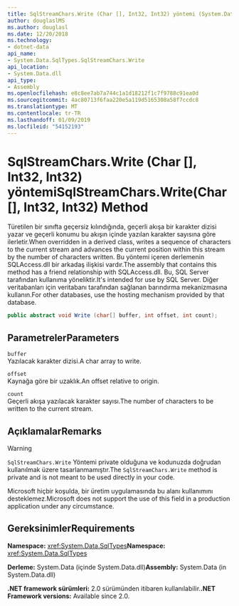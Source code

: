 ```yaml
---
title: SqlStreamChars.Write (Char [], Int32, Int32) yöntemi (System.Data.SqlTypes)
author: douglaslMS
ms.author: douglasl
ms.date: 12/20/2018
ms.technology:
- dotnet-data
api_name:
- System.Data.SqlTypes.SqlStreamChars.Write
api_location:
- System.Data.dll
api_type:
- Assembly
ms.openlocfilehash: e8c8ee7ab7a744c1a1d18212f1c7f9788c91ea0d
ms.sourcegitcommit: 4ac80713f6faa220e5a119d5165308a58f7ccdc8
ms.translationtype: MT
ms.contentlocale: tr-TR
ms.lasthandoff: 01/09/2019
ms.locfileid: "54152193"
---
```

# <a name="sqlstreamcharswritechar-int32-int32-method"></a><span data-ttu-id="82bfe-102">SqlStreamChars.Write (Char [], Int32, Int32) yöntemi</span><span class="sxs-lookup"><span data-stu-id="82bfe-102">SqlStreamChars.Write(Char[], Int32, Int32) Method</span></span>

<span data-ttu-id="82bfe-103">Türetilen bir sınıfta geçersiz kılındığında, geçerli akışa bir karakter dizisi yazar ve geçerli konumu bu akışın içinde yazılan karakter sayısına göre ilerletir.</span><span class="sxs-lookup"><span data-stu-id="82bfe-103">When overridden in a derived class, writes a sequence of characters to the current stream and advances the current position within this stream by the number of characters written.</span></span> <span data-ttu-id="82bfe-104">Bu yöntemi içeren derlemenin SQLAccess.dll bir arkadaş ilişkisi vardır.</span><span class="sxs-lookup"><span data-stu-id="82bfe-104">The assembly that contains this method has a friend relationship with SQLAccess.dll.</span></span> <span data-ttu-id="82bfe-105">Bu, SQL Server tarafından kullanıma yöneliktir.</span><span class="sxs-lookup"><span data-stu-id="82bfe-105">It's intended for use by SQL Server.</span></span> <span data-ttu-id="82bfe-106">Diğer veritabanları için veritabanı tarafından sağlanan barındırma mekanizmasına kullanın.</span><span class="sxs-lookup"><span data-stu-id="82bfe-106">For other databases, use the hosting mechanism provided by that database.</span></span>

```csharp
public abstract void Write (char[] buffer, int offset, int count);
```

## <a name="parameters"></a><span data-ttu-id="82bfe-107">Parametreler</span><span class="sxs-lookup"><span data-stu-id="82bfe-107">Parameters</span></span>

`buffer`  
<span data-ttu-id="82bfe-108">Yazılacak karakter dizisi.</span><span class="sxs-lookup"><span data-stu-id="82bfe-108">A char array to write.</span></span>

`offset`  
<span data-ttu-id="82bfe-109">Kaynağa göre bir uzaklık.</span><span class="sxs-lookup"><span data-stu-id="82bfe-109">An offset relative to origin.</span></span>

`count`  
<span data-ttu-id="82bfe-110">Geçerli akışa yazılacak karakter sayısı.</span><span class="sxs-lookup"><span data-stu-id="82bfe-110">The number of characters to be written to the current stream.</span></span>

## <a name="remarks"></a><span data-ttu-id="82bfe-111">Açıklamalar</span><span class="sxs-lookup"><span data-stu-id="82bfe-111">Remarks</span></span>

> [!WARNING]
> <span data-ttu-id="82bfe-112">`SqlStreamChars.Write` Yöntemi private olduğuna ve kodunuzda doğrudan kullanılmak üzere tasarlanmamıştır.</span><span class="sxs-lookup"><span data-stu-id="82bfe-112">The `SqlStreamChars.Write` method is private and is not meant to be used directly in your code.</span></span>
>
> <span data-ttu-id="82bfe-113">Microsoft hiçbir koşulda, bir üretim uygulamasında bu alanı kullanımını desteklemez.</span><span class="sxs-lookup"><span data-stu-id="82bfe-113">Microsoft does not support the use of this field in a production application under any circumstance.</span></span>

## <a name="requirements"></a><span data-ttu-id="82bfe-114">Gereksinimler</span><span class="sxs-lookup"><span data-stu-id="82bfe-114">Requirements</span></span>

<span data-ttu-id="82bfe-115">**Namespace:** <xref:System.Data.SqlTypes></span><span class="sxs-lookup"><span data-stu-id="82bfe-115">**Namespace:** <xref:System.Data.SqlTypes></span></span>

<span data-ttu-id="82bfe-116">**Derleme:** System.Data (içinde System.Data.dll)</span><span class="sxs-lookup"><span data-stu-id="82bfe-116">**Assembly:** System.Data (in System.Data.dll)</span></span>

<span data-ttu-id="82bfe-117">**.NET framework sürümleri:** 2.0 sürümünden itibaren kullanılabilir.</span><span class="sxs-lookup"><span data-stu-id="82bfe-117">**.NET Framework versions:** Available since 2.0.</span></span>